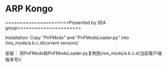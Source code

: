 ﻿# ARP Kongo
======================Presented by SEA group======================

Installation: 
Copy "PnFMods" and "PnFModsLoader.py" into /res_mods/a.b.c.d(current version)/

安装：
将PnFMods和PnFModsLoader.py复制到/res_mods/a.b.c.d(当前客户端版本号)/
